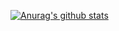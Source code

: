 [![Anurag's github stats](https://github-readme-stats.vercel.app/api?username=Arbyys)](https://github.com/anuraghazra/github-readme-stats)
